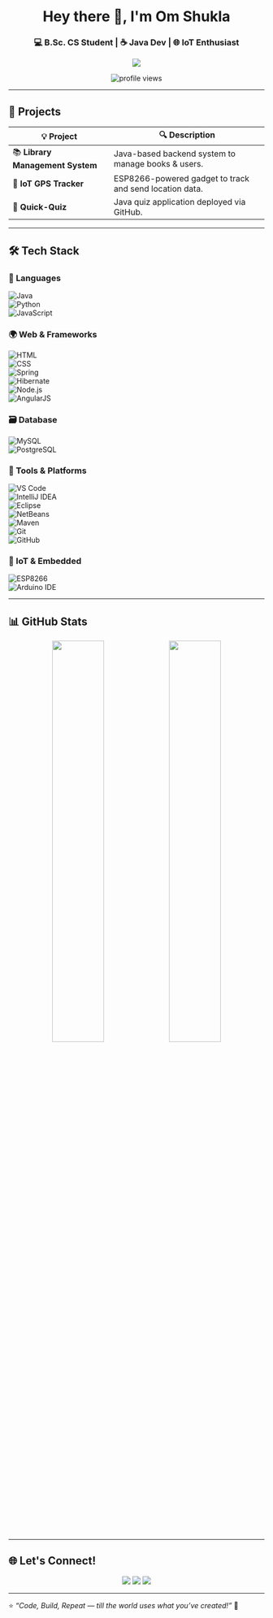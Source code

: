 <h1 align="center">Hey there 👋, I'm Om Shukla</h1>
<h3 align="center">💻 B.Sc. CS Student | ☕ Java Dev | 🌐 IoT Enthusiast</h3>

<p align="center">
  <img src="https://readme-typing-svg.demolab.com?font=Fira+Code&size=24&pause=1000&color=F75C7E&center=true&vCenter=true&width=600&lines=Software+Developer+%7C+Backend+Builder;IoT+Innovator+using+ESP8266;Always+Learning+%E2%9C%A8+Always+Building" />

</p>

<p align="center">
  <img src="https://komarev.com/ghpvc/?username=omshukla03&label=Profile+Views&color=blue&style=flat-square" alt="profile views" />
</p>

---

## 🚀 Projects

| 💡 Project | 🔍 Description |
|-----------|----------------|
| 📚 **Library Management System** | Java-based backend system to manage books & users. |
| 📡 **IoT GPS Tracker** | ESP8266-powered gadget to track and send location data. |
| 🎯 **Quick-Quiz** | Java quiz application deployed via GitHub. |

---

## 🛠️ Tech Stack

### 💬 Languages  
![Java](https://img.shields.io/badge/Java-%23ED8B00.svg?style=for-the-badge&logo=openjdk&logoColor=white)  
![Python](https://img.shields.io/badge/Python-3776AB?style=for-the-badge&logo=python&logoColor=white)  
![JavaScript](https://img.shields.io/badge/JavaScript-F7DF1E?style=for-the-badge&logo=javascript&logoColor=black)

### 🌍 Web & Frameworks  
![HTML](https://img.shields.io/badge/HTML5-e34c26?style=for-the-badge&logo=html5&logoColor=white)  
![CSS](https://img.shields.io/badge/CSS3-1572B6?style=for-the-badge&logo=css3&logoColor=white)  
![Spring](https://img.shields.io/badge/Spring-6DB33F?style=for-the-badge&logo=spring&logoColor=white)  
![Hibernate](https://img.shields.io/badge/Hibernate-59666C?style=for-the-badge&logo=hibernate&logoColor=white)  
![Node.js](https://img.shields.io/badge/Node.js-339933?style=for-the-badge&logo=nodedotjs&logoColor=white)  
![AngularJS](https://img.shields.io/badge/AngularJS-E23237?style=for-the-badge&logo=angularjs&logoColor=white)

### 🗃️ Database  
![MySQL](https://img.shields.io/badge/MySQL-00000F?style=for-the-badge&logo=mysql&logoColor=white)  
![PostgreSQL](https://img.shields.io/badge/PostgreSQL-336791?style=for-the-badge&logo=postgresql&logoColor=white)

### 🔧 Tools & Platforms  
![VS Code](https://img.shields.io/badge/VS%20Code-0078d7?style=for-the-badge&logo=visual-studio-code&logoColor=white)  
![IntelliJ IDEA](https://img.shields.io/badge/IntelliJ-000000?style=for-the-badge&logo=intellijidea&logoColor=white)  
![Eclipse](https://img.shields.io/badge/Eclipse-2C2255?style=for-the-badge&logo=eclipse&logoColor=white)  
![NetBeans](https://img.shields.io/badge/NetBeans-1B6AC6?style=for-the-badge&logo=apachenetbeanside&logoColor=white)  
![Maven](https://img.shields.io/badge/Maven-C71A36?style=for-the-badge&logo=apachemaven&logoColor=white)  
![Git](https://img.shields.io/badge/Git-F05032?style=for-the-badge&logo=git&logoColor=white)  
![GitHub](https://img.shields.io/badge/GitHub-000?style=for-the-badge&logo=github&logoColor=white)

### 📡 IoT & Embedded  
![ESP8266](https://img.shields.io/badge/ESP8266-000000?style=for-the-badge&logo=espressif&logoColor=white)  
![Arduino IDE](https://img.shields.io/badge/Arduino_IDE-00979D?style=for-the-badge&logo=arduino&logoColor=white)

---

## 📊 GitHub Stats

<p align="center">
  <img src="https://github-readme-stats.vercel.app/api?username=omshukla03&show_icons=true&theme=radical" width="45%"/>
  <img src="https://github-readme-streak-stats.herokuapp.com/?user=omshukla03&theme=radical" width="45%"/>
</p>

---

## 🌐 Let's Connect!

<p align="center">
  <a href="https://linkedin.com/in/omshukla2005"><img src="https://img.shields.io/badge/LinkedIn-0077B5?style=for-the-badge&logo=linkedin&logoColor=white"></a>
  <a href="https://github.com/omshukla03"><img src="https://img.shields.io/badge/GitHub-171515?style=for-the-badge&logo=github&logoColor=white"></a>
  <a href="https://x.com/Om_Shukla_03"><img src="https://img.shields.io/badge/X-1DA1F2?style=for-the-badge&logo=twitter&logoColor=white"></a>
</p>

---

⭐ _“Code, Build, Repeat — till the world uses what you’ve created!”_ 🚀

